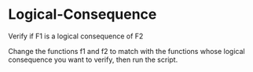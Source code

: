 # Logical-Consequence
Verify if F1 is a logical consequence of F2

Change the functions f1 and f2 to match with the functions whose logical consequence you want to verify, then run the script.
